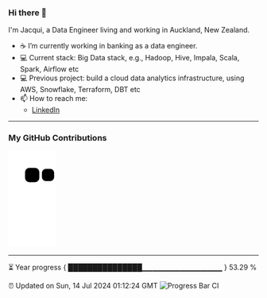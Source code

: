 ### Hi there 👋
I'm Jacqui, a Data Engineer living and working in Auckland, New Zealand.
- ☕ I’m currently working in banking as a data engineer.
- 💻 Current stack: Big Data stack, e.g., Hadoop, Hive, Impala, Scala, Spark, Airflow etc
- 💻 Previous project: build a cloud data analytics infrastructure, using AWS, Snowflake, Terraform, DBT etc
- 📫 How to reach me: 
     - [LinkedIn](https://www.linkedin.com/in/jacqui-wu/) 
 
---
### My GitHub Contributions    

![](https://raw.githubusercontent.com/phh95/phh95/main/assets/github-contribution-grid-snake.svg)

---
⏳ Year progress { ███████████████▁▁▁▁▁▁▁▁▁▁▁▁▁▁▁ } 53.29 %

⏰ Updated on Sun, 14 Jul 2024 01:12:24 GMT
![Progress Bar CI](https://github.com/jacquiwuc/jacquiwuc/workflows/Progress%20Bar%20CI/badge.svg)


